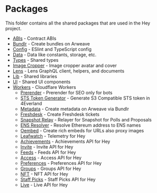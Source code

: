 # Packages

This folder contains all the shared packages that are used in the Hey project.

- [ABIs](./abis/README.md) - Contract ABIs
- [Bundlr](./bundlr/README.md) - Create bundles on Arweave
- [Config](./config/README.md) - ESlint and TypeScript config
- [Data](./data/README.md) - Data like constants, storage, etc.
- [Types](./types/README.md) - Shared types
- [Image Cropper](./image-cropper/README.md) - Image cropper avatar and cover
- [Lens](./lens/README.md) - Lens GraphQL client, helpers, and documents
- [Lib](./lib/README.md) - Shared libraries
- [UI](./ui/README.md) - Shared UI components
- [Workers](./workers/README.md) - Cloudflare Workers
  - [Prerender](../packages/workers/prerender/README.md) - Prerender for SEO only for bots
  - [STS Token Generator](../packages/workers/sts/README.md) - Generate S3 Compatible STS token in 4Everland
  - [Metadata](../packages/workers/metadata/README.md) - Create metadata on Arweave via Bundlr
  - [Freshdesk](../packages/workers/freshdesk/README.md) - Create Freshdesk tickets
  - [Snapshot Relay](../packages/workers/snapshot-relay/README.md) - Relayer for Snapshot for Polls and Proposals
  - [ENS Resolver](../packages/workers/ens/README.md) - Resolve Ethereum address to ENS names
  - [Oembed](../packages/workers/oembed/README.md) - Create rich embeds for URLs also proxy images
  - [Leafwatch](../packages/workers/leafwatch/README.md) - Telemetry for Hey
  - [Achievements](../packages/workers/achievements/README.md) - Achievements API for Hey
  - [Invite](../packages/workers/invite/README.md) - Invite API for Hey
  - [Feeds](../packages/workers/feeds/README.md) - Feeds API for Hey
  - [Access](../packages/workers/access/README.md) - Access API for Hey
  - [Preferences](../packages/workers/preferences/README.md) - Preferences API for Hey
  - [Groups](../packages/workers/groups/README.md) - Groups API for Hey
  - [NFT](../packages/workers/nft/README.md) - NFT API for Hey
  - [Staff Picks](../packages/workers/staff-picks/README.md) - Staff Picks API for Hey
  - [Live](../packages/workers/live/README.md) - Live API for Hey
